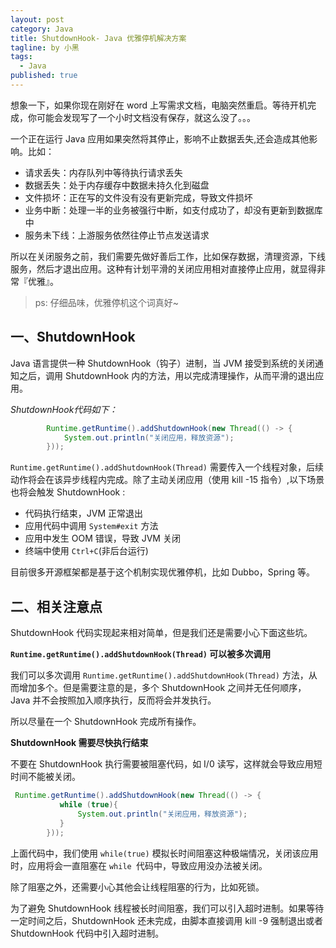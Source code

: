```yaml
---
layout: post
category: Java
title: ShutdownHook- Java 优雅停机解决方案
tagline: by 小黑
tags: 
  - Java
published: true
---
```


想象一下，如果你现在刚好在 word 上写需求文档，电脑突然重启。等待开机完成，你可能会发现写了一个小时文档没有保存，就这么没了。。。

<!--more-->

一个正在运行 Java 应用如果突然将其停止，影响不止数据丢失,还会造成其他影响。比如：
  
* 请求丢失：内存队列中等待执行请求丢失
* 数据丢失：处于内存缓存中数据未持久化到磁盘
* 文件损坏：正在写的文件没有没有更新完成，导致文件损坏
* 业务中断：处理一半的业务被强行中断，如支付成功了，却没有更新到数据库中
* 服务未下线：上游服务依然往停止节点发送请求

所以在关闭服务之前，我们需要先做好善后工作，比如保存数据，清理资源，下线服务，然后才退出应用。这种有计划平滑的关闭应用相对直接停止应用，就显得非常『优雅』。
> ps: 仔细品味，优雅停机这个词真好~

## 一、ShutdownHook

Java 语言提供一种 ShutdownHook（钩子）进制，当 JVM 接受到系统的关闭通知之后，调用 ShutdownHook 内的方法，用以完成清理操作，从而平滑的退出应用。

*ShutdownHook代码如下：*

```java
        Runtime.getRuntime().addShutdownHook(new Thread(() -> {
            System.out.println("关闭应用，释放资源");
        }));
```

`Runtime.getRuntime().addShutdownHook(Thread)` 需要传入一个线程对象，后续动作将会在该异步线程内完成。除了主动关闭应用（使用 kill -15 指令）,以下场景也将会触发 ShutdownHook :

- 代码执行结束，JVM 正常退出
- 应用代码中调用 `System#exit` 方法
- 应用中发生 OOM 错误，导致 JVM 关闭
- 终端中使用 `Ctrl+C`(非后台运行)

目前很多开源框架都是基于这个机制实现优雅停机，比如 Dubbo，Spring 等。

## 二、相关注意点

ShutdownHook 代码实现起来相对简单，但是我们还是需要小心下面这些坑。

**`Runtime.getRuntime().addShutdownHook(Thread)` 可以被多次调用**

我们可以多次调用 `Runtime.getRuntime().addShutdownHook(Thread)` 方法，从而增加多个。但是需要注意的是，多个 ShutdownHook 之间并无任何顺序，Java 并不会按照加入顺序执行，反而将会并发执行。

所以尽量在一个 ShutdownHook  完成所有操作。

**ShutdownHook 需要尽快执行结束**

不要在 ShutdownHook 执行需要被阻塞代码，如 I/0 读写，这样就会导致应用短时间不能被关闭。

```java
 Runtime.getRuntime().addShutdownHook(new Thread(() -> {
           while (true){
               System.out.println("关闭应用，释放资源");
           }
        }));
```

上面代码中，我们使用 `while(true)` 模拟长时间阻塞这种极端情况，关闭该应用时，应用将会一直阻塞在 `while `代码中，导致应用没办法被关闭。

除了阻塞之外，还需要小心其他会让线程阻塞的行为，比如死锁。

为了避免 ShutdownHook 线程被长时间阻塞，我们可以引入超时进制。如果等待一定时间之后，ShutdownHook  还未完成，由脚本直接调用 kill -9 强制退出或者 ShutdownHook   代码中引入超时进制。
